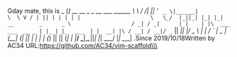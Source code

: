 Gday mate, this is          _                                  \         (_)                                 \  __   __ _  _ __ ___  ______                \  \ \ / /| || '_ ` _ \|______|               \   \ V / | || | | | | |                      \    \_/  |_||_| |_| |_|   __        _      _ \                    / _| / _|      | |    | |\   ___   ___  __ _ | |_ | |_  ___  | |  __| |\  / __| / __|/ _` ||  _||  _|/ _ \ | | / _` |\  \__ \| (__| (_| || |  | | | (_) || || (_| |\  |___/ \___|\__,_||_|  |_|  \___/ |_| \__,_|\                                             \                                             \ .\ Since 2019/10/18\ Written by AC34 \ URL:https://github.com/AC34/vim-scaffold\ \ \ 
